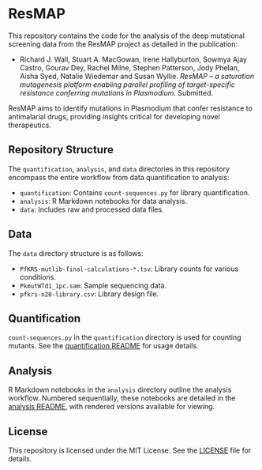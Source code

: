 # ResMAP

This repository contains the code for the analysis of the deep mutational screening data from the ResMAP project as detailed in the publication:

 - Richard J. Wall, Stuart A. MacGowan, Irene Hallyburton, Sowmya Ajay Castro, Gourav Dey, Rachel Milne, Stephen Patterson, Jody Phelan, Aisha Syed, Natalie Wiedemar and Susan Wyllie. *ResMAP – a saturation mutagenesis platform enabling parallel profiling of target-specific resistance conferring mutations in Plasmodium.* Submitted.

ResMAP aims to identify mutations in Plasmodium that confer resistance to antimalarial drugs, providing insights critical for developing novel therapeutics.

## Repository Structure

The `quantification`, `analysis`, and `data` directories in this repository encompass the entire workflow from data quantification to analysis:
- `quantification`: Contains `count-sequences.py` for library quantification.
- `analysis`: R Markdown notebooks for data analysis.
- `data`: Includes raw and processed data files.

## Data

The `data` directory structure is as follows:
- `PfKRS-mutlib-final-calculations-*.tsv`: Library counts for various conditions.
- `PkmutWTd1_1pc.sam`: Sample sequencing data.
- `pfkrs-n20-library.csv`: Library design file.

## Quantification

`count-sequences.py` in the `quantification` directory is used for counting mutants. See the [quantification README](quantification/README.md) for usage details.

## Analysis

R Markdown notebooks in the `analysis` directory outline the analysis workflow. Numbered sequentially, these notebooks are detailed in the [analysis README](analysis/README.md), with rendered versions available for viewing.

## License

This repository is licensed under the MIT License. See the [LICENSE](LICENSE) file for details.
```
